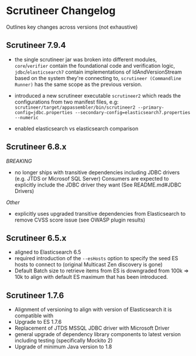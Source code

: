 Scrutineer Changelog
====================

Outlines key changes across versions (not exhaustive)

Scrutineer 7.9.4
-----------------
* the single scrutineer jar was broken into different modules, `core`/`verifier` contain the foundational code and verification
  logic, `jdbc`/`elasticsearch7` contain implementations of IdAndVersionStream based on the system they're connecting to, `scrutineer
  (Commandline Runner)` has the same scope as the previous version.

* introduced a new scrutineer executable `scrutineer2` which reads the configurations from two manifest files, e.g:
  `scrutineer/target/appassembler/bin/scrutineer2 --primary-config=jdbc.properties --secondary-config=elasticsearch7.properties --numeric`

* enabled elasticsearch vs elasticsearch comparison

Scrutineer 6.8.x
-----------------
*BREAKING* 

* no longer ships with transitive dependencies including JDBC drivers (e.g. JTDS or Microsof SQL Server)
  Consumers are expected to explicitly include the JDBC driver they want (See README.md#JDBC Drivers)

*Other*

* explicitly uses upgraded transitive dependencies from Elasticsearch to remove CVSS score issue (see OWASP plugin results)   


Scrutineer 6.5.x
----------------

* aligned to Elasticsearch 6.5
* required introduction of the `--esHosts` option to specify the seed ES hosts to connect to (original Multicast Zen discovery is gone)
* Default Batch size to retrieve items from ES is downgraded from 100k => 10k to align with default ES maximum that has been introduced.

Scrutineer 1.7.6
----------------
* Alignment of versioning to align with version of Elasticsearch it is compatible with
* Upgrade to ES 1.7.6
* Replacement of JTDS MSSQL JDBC driver with Microsoft Driver
* general upgrade of dependency library components to latest version including testing (specifically Mockito 2)
* Upgrade of minimum Java version to 1.8
